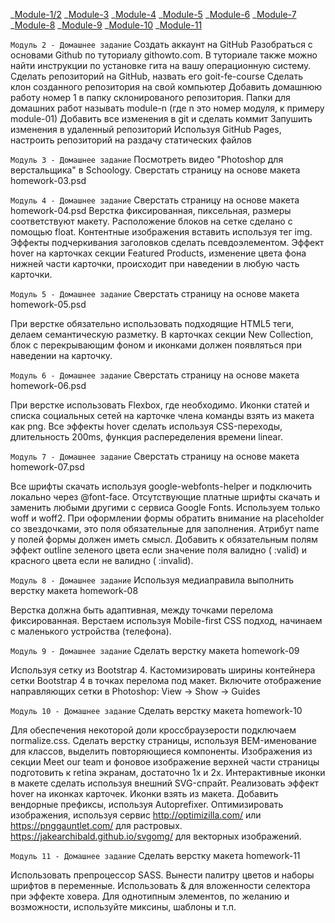 _[Module-1/2](https://svetlanazlydneva.github.io/goit-fe-course/html-css/module-01-02/)
_[Module-3](https://svetlanazlydneva.github.io/goit-fe-course/html-css/module-03/)
_[Module-4](https://svetlanazlydneva.github.io/goit-fe-course/html-css/module-04/)
_[Module-5](https://svetlanazlydneva.github.io/goit-fe-course/html-css/module-05/)
_[Module-6](https://svetlanazlydneva.github.io/goit-fe-course/html-css/module-06/)
_[Module-7](https://svetlanazlydneva.github.io/goit-fe-course/html-css/module-07/)
_[Module-8](https://svetlanazlydneva.github.io/goit-fe-course/html-css/module-08/)
_[Module-9](https://svetlanazlydneva.github.io/goit-fe-course/html-css/module-09/)
_[Module-10](https://svetlanazlydneva.github.io/goit-fe-course/html-css/module-10/)
_[Module-11](https://svetlanazlydneva.github.io/goit-fe-course/html-css/module-11/build/)

`Модуль 2 - Домашнее задание`
Создать аккаунт на GitHub
Разобраться с основами Github по туториалу githowto.com. В туториале также можно найти инструкции по установке гита на вашу операционную систему.
Сделать репозиторий на GitHub, назвать его goit-fe-course
Сделать клон созданного репозитория на свой компьютер
Добавить домашнюю работу номер 1 в папку склонированого репозитория. Папки для домашних работ называть module-n (где n это номер модуля, к примеру module-01)
Добавить все изменения в git и сделать коммит
Запушить изменения в удаленный репозиторий
Используя GitHub Pages, настроить репозиторий на раздачу статических файлов

`Модуль 3 - Домашнее задание`
Посмотреть видео "Photoshop для верстальщика" в Schoology.
Сверстать страницу на основе макета homework-03.psd

`Модуль 4 - Домашнее задание`
Сверстать страницу на основе макета homework-04.psd
Верстка фиксированная, пиксельная, размеры соответствуют макету.
Расположение блоков на сетке сделано с помощью float.
Контентные изображения вставить используя тег img.
Эффекты подчеркивания заголовков сделать псевдоэлементом.
Эффект hover на карточках секции Featured Products, изменение цвета фона нижней части карточки, происходит при наведении в любую часть карточки.

`Модуль 5 - Домашнее задание`
Сверстать страницу на основе макета homework-05.psd

При верстке обязательно использовать подходящие HTML5 теги, делаем семантическую разметку.
В карточках секции New Collection, блок c перекрывающим фоном и иконками должен появляться при наведении на карточку.

`Модуль 6 - Домашнее задание`
Сверстать страницу на основе макета homework-06.psd

При верстке использовать Flexbox, где необходимо.
Иконки статей и списка социальных сетей на карточке члена команды взять из макета как png.
Все эффекты hover сделать используя CSS-переходы, длительность 200ms, функция распеределения времени linear.

`Модуль 7 - Домашнее задание`
Сверстать страницу на основе макета homework-07.psd

Все шрифты скачать используя google-webfonts-helper и подключить локально через @font-face.
Отсутствующие платные шрифты скачать и заменить любыми другими с сервиса Google Fonts.
Используем только woff и woff2.
При оформлении формы обратить внимание на placeholder со звездочками, это поля обязательные для заполнения.
Атрибут name у полей формы должен иметь смысл.
Добавить к обязательным полям эффект outline зеленого цвета если значение поля валидно ( :valid) и красного цвета если не валидно ( :invalid).

`Модуль 8 - Домашнее задание`
Используя медиаправила выполнить верстку макета homework-08

Верстка должна быть адаптивная, между точками перелома фиксированная.
Верстаем используя Mobile-first CSS подход, начинаем с маленького устройства (телефона).

`Модуль 9 - Домашнее задание`
Сделать верстку макета homework-09

Используя сетку из Bootstrap 4.
Каcтомизировать ширины контейнера сетки Bootstrap 4 в точках перелома под макет.
Включите отображение направляющих сетки в Photoshop: View -> Show -> Guides

`Модуль 10 - Домашнее задание`
Сделать верстку макета homework-10

Для обеспечения некоторой доли кроссбраузерости подключаем normalize.css.
Сделать верстку страницы, используя BEM-именование для классов, выделить повторяющиеся компоненты.
Изображения из секции Meet our team и фоновое изображение верхней части страницы подготовить к retina экранам, достаточно 1x и 2x.
Интерактивные иконки в макете сделать используя внешний SVG-спрайт. Реализовать эффект hover на иконках карточек.
Иконки взять из макета.
Добавить вендорные префиксы, используя Autoprefixer.
Оптимизировать изображения, используя сервис http://optimizilla.com/ или https://pnggauntlet.com/ для растровых. https://jakearchibald.github.io/svgomg/ для векторных изображений.

`Модуль 11 - Домашнее задание`
Сделать верстку макета homework-11

Использовать препроцессор SASS.
Вынести палитру цветов и наборы шрифтов в переменные.
Использовать & для вложенности селектора при эффекте ховера.
Для однотипным элементов, по желанию и возможности, используйте миксины, шаблоны и т.п.
